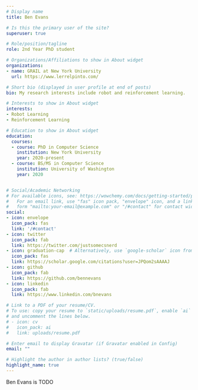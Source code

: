 ```yaml
---
# Display name
title: Ben Evans

# Is this the primary user of the site?
superuser: true

# Role/position/tagline
role: 2nd Year PhD student

# Organizations/Affiliations to show in About widget
organizations:
- name: GRAIL at New York University
  url: https://www.lerrelpinto.com/

# Short bio (displayed in user profile at end of posts)
bio: My research interests include robot and reinforcement learning.

# Interests to show in About widget
interests:
- Robot Learning
- Reinforcement Learning

# Education to show in About widget
education:
  courses:
  - course: PhD in Computer Science
    institution: New York University
    year: 2020-present
  - course: BS/MS in Computer Science
    institution: University of Washington
    year: 2020


# Social/Academic Networking
# For available icons, see: https://wowchemy.com/docs/getting-started/page-builder/#icons
#   For an email link, use "fas" icon pack, "envelope" icon, and a link in the
#   form "mailto:your-email@example.com" or "/#contact" for contact widget.
social:
- icon: envelope
  icon_pack: fas
  link: '/#contact'
- icon: twitter
  icon_pack: fab
  link: https://twitter.com/justsomecsnerd
- icon: graduation-cap  # Alternatively, use `google-scholar` icon from `ai` icon pack
  icon_pack: fas
  link: https://scholar.google.com/citations?user=JPQom2sAAAAJ
- icon: github
  icon_pack: fab
  link: https://github.com/bennevans
- icon: linkedin
  icon_pack: fab
  link: https://www.linkedin.com/bnevans

# Link to a PDF of your resume/CV.
# To use: copy your resume to `static/uploads/resume.pdf`, enable `ai` icons in `params.toml`, 
# and uncomment the lines below.
# - icon: cv
#   icon_pack: ai
#   link: uploads/resume.pdf

# Enter email to display Gravatar (if Gravatar enabled in Config)
email: ""

# Highlight the author in author lists? (true/false)
highlight_name: true
---
```


Ben Evans is TODO

<!-- Nelson Bighetti is a professor of artificial intelligence at the Stanford AI Lab. His research interests include distributed robotics, mobile computing and programmable matter. He leads the Robotic Neurobiology group, which develops self-reconfiguring robots, systems of self-organizing robots, and mobile sensor networks.

Lorem ipsum dolor sit amet, consectetur adipiscing elit. Sed neque elit, tristique placerat feugiat ac, facilisis vitae arcu. Proin eget egestas augue. Praesent ut sem nec arcu pellentesque aliquet. Duis dapibus diam vel metus tempus vulputate.

{{< icon name="download" pack="fas" >}} Download my {{< staticref "uploads/demo_resume.pdf" "newtab" >}}resumé{{< /staticref >}}. -->
